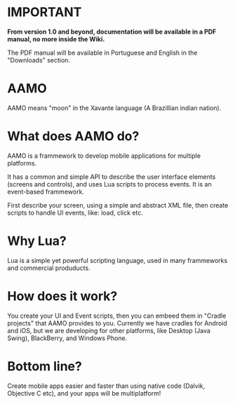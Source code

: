 # IMPORTANT #

**From version 1.0 and beyond, documentation will be available in a PDF manual, no more inside the Wiki.**

The PDF manual will be available in Portuguese and English in the "Downloads" section.


# AAMO #

AAMO means "moon" in the Xavante language (A Brazillian indian nation).


# What does AAMO do? #

AAMO is a frammework to develop mobile applications for multiple platforms.

It has a common and simple API to describe the user interface elements (screens and controls), and uses Lua scripts to process events. It is an event-based frammework.

First describe your screen, using a simple and abstract XML file, then create scripts to handle UI events, like: load, click etc.


# Why Lua? #

Lua is a simple yet powerful scripting language, used in many frammeworks and commercial produducts.

# How does it work? #

You create your UI and Event scripts, then you can embeed them in "Cradle projects" that AAMO provides to you. Currently we have cradles for Android and iOS, but we are developing for other platforms, like Desktop (Java Swing), BlackBerry, and Windows Phone.


# Bottom line? #

Create mobile apps easier and faster than using native code (Dalvik, Objective C etc), and your apps will be multiplatform!